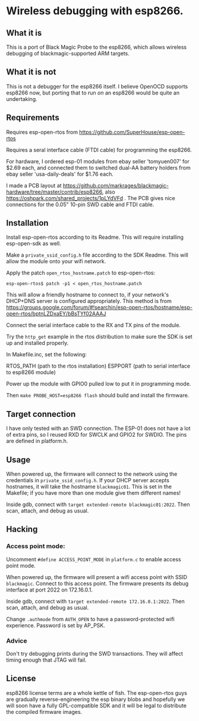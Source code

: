 # Wireless debugging with esp8266.

## What it is

This is a port of Black Magic Probe to the esp8266, which allows wireless debugging of blackmagic-supported ARM targets.

## What it is not

This is not a debugger for the esp8266 itself. I believe OpenOCD supports esp8266 now, but porting that to run *on* an esp8266 would be quite an undertaking.

## Requirements

Requires esp-open-rtos from https://github.com/SuperHouse/esp-open-rtos

Requires a seral interface cable (FTDI cable) for programming the esp8266.

For hardware, I ordered esp-01 modules from ebay seller 'tomyuen007' for $2.69 each, and connected them to switched dual-AA battery holders from ebay seller 'usa-daily-deals' for $1.76 each.

I made a PCB layout at https://github.com/markrages/blackmagic-hardware/tree/master/contrib/esp8266, also https://oshpark.com/shared_projects/1pLYdVFd . The PCB gives nice connections for the 0.05" 10-pin SWD cable and FTDI cable.

##  Installation

Install esp-open-rtos according to its Readme. This will require installing esp-open-sdk as well.

Make a `private_ssid_config.h` file according to the SDK Readme.  This will allow the module onto your wifi network.

Apply the patch `open_rtos_hostname.patch` to esp-open-rtos:

```
esp-open-rtos$ patch -p1 < open_rtos_hostname.patch
```
This will allow a friendly hostname to connect to, if your network's DHCP+DNS server is configured appropriately. This method is from https://groups.google.com/forum/#!searchin/esp-open-rtos/hostname/esp-open-rtos/bptnLZDxaEY/bBsTYf02AAAJ

Connect the serial interface cable to the RX and TX pins of the module.

Try the `http_get` example in the rtos distribution to make sure the SDK is set up and installed properly.

In Makefile.inc, set the following:

  RTOS_PATH (path to the rtos installation)
  ESPPORT (path to serial interface to esp8266 module)

Power up the module with GPIO0 pulled low to put it in programming mode.

Then `make PROBE_HOST=esp8266 flash` should build and install the firmware.

## Target connection

I have only tested with an SWD connection. The ESP-01 does not have a lot of extra pins, so I reused RXD for SWCLK and GPIO2 for SWDIO. The pins are defined in platform.h.

## Usage

When powered up, the firmware will connect to the network using the credentials in `private_ssid_config.h`.  If your DHCP server accepts hostnames, it will take the hostname `blackmagic01`.  This is set in the Makefile; if you have more than one module give them different names!

Inside gdb, connect with `target extended-remote blackmagic01:2022`. Then scan, attach, and debug as usual.

## Hacking

### Access point mode:

Uncomment `#define ACCESS_POINT_MODE` in `platform.c` to enable access point mode.

When powered up, the firmware will present a wifi access point with SSID `blackmagic`. Connect to this access point. The firmware presents its debug interface at port 2022 on 172.16.0.1.

Inside gdb, connect with `target extended-remote 172.16.0.1:2022`. Then scan, attach, and debug as usual.

Change `.authmode` from `AUTH_OPEN` to have a password-protected wifi experience.  Password is set by AP_PSK.

### Advice

Don't try debugging prints during the SWD transactions. They will affect timing enough that JTAG will fail.

## License

esp8266 license terms are a whole kettle of fish.  The esp-open-rtos guys are gradually reverse-engineering the esp binary blobs and hopefully we will soon have a fully GPL-compatible SDK and it will be legal to distribute the compiled firmware images.
